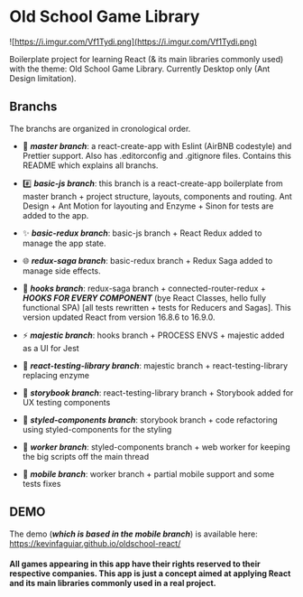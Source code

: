 # Old School Game Library

![https://i.imgur.com/Vf1Tydi.png](https://i.imgur.com/Vf1Tydi.png)

Boilerplate project for learning React (& its main libraries commonly used) with the theme: Old School Game Library. Currently Desktop only (Ant Design limitation).

## Branchs

The branchs are organized in cronological order.

- 👶 ***master branch***: a react-create-app with Eslint (AirBNB codestyle) and Prettier support. Also has .editorconfig and .gitignore files. Contains this README which explains all branchs.

- #️⃣ ***basic-js branch***: this branch is a react-create-app boilerplate from master branch + project structure, layouts, components and routing. Ant Design + Ant Motion for layouting and Enzyme + Sinon for tests are added to the app.

- ✨ ***basic-redux branch***: basic-js branch + React Redux added to manage the app state.

- 🌐 ***redux-saga branch***: basic-redux branch + Redux Saga added to manage side effects.

- 🎣 ***hooks branch***: redux-saga branch + connected-router-redux + ***HOOKS FOR EVERY COMPONENT*** (bye React Classes, hello fully functional SPA) [all tests rewritten + tests for Reducers and Sagas]. This version updated React from version 16.8.6 to 16.9.0.

- ⚡ ***majestic branch***: hooks branch + PROCESS ENVS + majestic added as a UI for Jest

- 🦑 ***react-testing-library branch***: majestic branch + react-testing-library replacing enzyme

- 📖 ***storybook branch***: react-testing-library branch + Storybook added for UX testing components

- 💅 ***styled-components branch***: storybook branch + code refactoring using styled-components for the styling

- 👷 ***worker branch***: styled-components branch + web worker for keeping the big scripts off the main thread

- 📱 ***mobile branch***: worker branch + partial mobile support and some tests fixes

## DEMO

The demo (***which is based in the mobile branch***) is available here: https://kevinfaguiar.github.io/oldschool-react/

#### All games appearing in this app have their rights reserved to their respective companies. This app is just a concept aimed at applying React and its main libraries commonly used in a real project.
